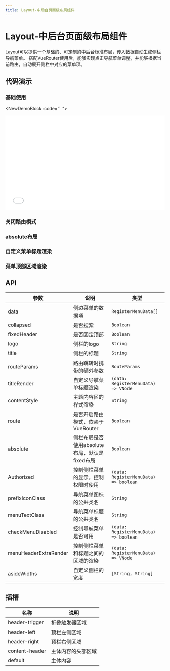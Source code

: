 ```yaml
---
title: Layout-中后台页面级布局组件
---
```


# Layout-中后台页面级布局组件

Layout可以提供一个基础的、可定制的中后台标准布局，传入数据自动生成侧栏导航菜单。
搭配VueRouter使用后，能够实现点击导航菜单调整，并能够根据当前路由，自动展开侧栏中对应的菜单项。

## 代码演示


### 基础使用

<NewDemoBlock :code='`
<template>
  <div>
    <layout :data="menuData" :route="false"></layout>
  </div>
</template>
<script>
export default {
  data() {
    return {
      title: "基础使用 无路由",
      menuData: [
        {
          title: "标题一",
          path: "page1"
        },
        {
          title: "标题二",
          path: "page2"
        },
      ]
    }
  }
}
</script>
`'>
  <div style="width: 100%" slot="demo">
    <iframe style="height: 300px;width: 100%;" src="/demos/layout/basic.html" frameborder="0"></iframe>
  </div>
</NewDemoBlock>

### 关闭路由模式


### absolute布局


### 自定义菜单标题渲染

### 菜单顶部区域渲染

## API

| 参数                  | 说明                                          | 类型                                  |
| --------------------- | --------------------------------------------- | ------------------------------------- |
| data                  | 侧边菜单的数据项                              | `RegisterMenuData[]`                  |
| collapsed             | 是否搜索                                      | `Boolean`                             |
| fixedHeader           | 是否固定顶部                                  | `Boolean`                             |
| logo                  | 侧栏的logo                                    | `String`                              |
| title                 | 侧栏的标题                                    | `String`                              |
| routeParams           | 路由跳转时携带的额外参数                      | `RouteParams`                         |
| titleRender           | 自定义导航菜单标题渲染                        | `(data: RegisterMenuData) => VNode`   |
| contentStyle          | 主题内容区的样式渲染                          | `String` | `Array` | `Object`         |
| route                 | 是否开启路由模式，依赖于VueRouter             | `Boolean`                             |
| absolute              | 侧栏布局是否使用absolute布局，默认是fixed布局 | `Boolean`                             |
| Authorized            | 控制侧栏菜单的显示，控制权限时使用            | `(data: RegisterMenuData) => boolean` |
| prefixIconClass       | 导航菜单图标的公共类名                        | `String` | `Array` | `Object`             |
| menuTextClass         | 导航菜单标题的公共类名                        | `String` | `Array` | `Object`             |
| checkMenuDisabled     | 控制导航菜单是否可用                          | `(data: RegisterMenuData) => boolean` |
| menuHeaderExtraRender | 控制侧栏菜单和标题之间的区域的渲染            | `(data: RegisterMenuData) => VNode`   |
| asideWidths           | 自定义侧栏的宽度                              | `[String, String]`                    |





## 插槽

| 名称           | 说明               |
| -------------- | ------------------ |
| header-trigger | 折叠触发器区域     |
| header-left    | 顶栏左侧区域       |
| header-right   | 顶栏右侧区域       |
| content-header | 主体内容的头部区域 |
| default        | 主体内容           |


